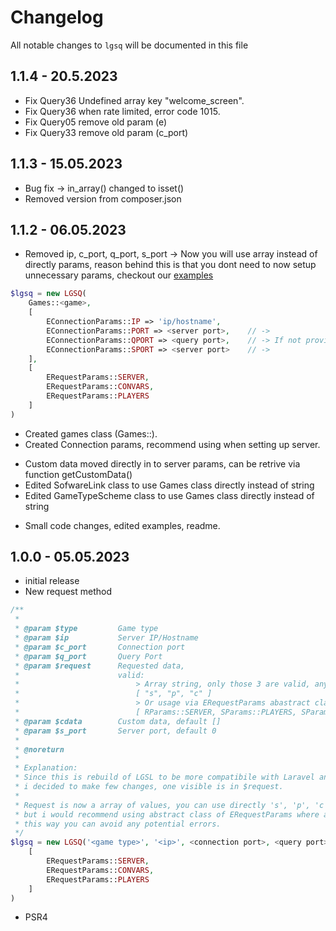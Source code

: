 # Changelog

All notable changes to `lgsq` will be documented in this file

## 1.1.4 - 20.5.2023
* Fix Query36 Undefined array key "welcome_screen".
* Fix Query36 when rate limited, error code 1015.
* Fix Query05 remove old param (e)
* Fix Query33 remove old param (c_port)

## 1.1.3 - 15.05.2023
* Bug fix
-> in_array() changed to isset()
* Removed version from composer.json

## 1.1.2 - 06.05.2023
* Removed ip, c_port, q_port, s_port
-> Now you will use array instead of directly params, reason behind this is that you dont need to now setup unnecessary params, checkout our [examples](EXAMPLES.md)
```php
$lgsq = new LGSQ(
    Games::<game>,
    [
        EConnectionParams::IP => 'ip/hostname',
        EConnectionParams::PORT => <server port>,    // ->
        EConnectionParams::QPORT => <query port>,    // -> If not provided, automaticly set to 1
        EConnectionParams::SPORT => <server port>    // ->
    ],
    [
        ERequestParams::SERVER, 
        ERequestParams::CONVARS, 
        ERequestParams::PLAYERS
    ]
)
```
+ Created games class (Games::<game to query>).
+ Created Connection params, recommend using when setting up server.
* Custom data moved directly in to server params, can be retrive via function getCustomData()
* Edited SofwareLink class to use Games class directly instead of string
* Edited GameTypeScheme class to use Games class directly instead of string
- Small code changes, edited examples, readme.

## 1.0.0 - 05.05.2023

- initial release
- New request method
```php
/**
 * 
 * @param $type         Game type
 * @param $ip           Server IP/Hostname
 * @param $c_port       Connection port
 * @param $q_port       Query Port
 * @param $request      Requested data, 
 *                      valid: 
 *                          > Array string, only those 3 are valid, any others will be ignored
 *                          [ "s", "p", "c" ]
 *                          > Or usage via ERequestParams abastract class:
 *                          [ RParams::SERVER, SParams::PLAYERS, SParams::CONVARS]
 * @param $cdata        Custom data, default []
 * @param $s_port       Server port, default 0
 * 
 * @noreturn
 *
 * Explanation:
 * Since this is rebuild of LGSL to be more compatibile with Laravel and more PHP Frameworks
 * i decided to make few changes, one visible is in $request.
 *
 * Request is now a array of values, you can use directly 's', 'p', 'c' for specified request
 * but i would recommend using abstract class of ERequestParams where are stored params for request
 * this way you can avoid any potential errors.
 */
$lgsq = new LGSQ('<game type>', '<ip>', <connection port>, <query port>,
    [
        ERequestParams::SERVER, 
        ERequestParams::CONVARS, 
        ERequestParams::PLAYERS
    ]
)
```
- PSR4

